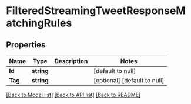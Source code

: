 # FilteredStreamingTweetResponseMatchingRules

## Properties
Name | Type | Description | Notes
------------ | ------------- | ------------- | -------------
**Id** | **string** |  | [default to null]
**Tag** | **string** |  | [optional] [default to null]

[[Back to Model list]](../README.md#documentation-for-models) [[Back to API list]](../README.md#documentation-for-api-endpoints) [[Back to README]](../README.md)

